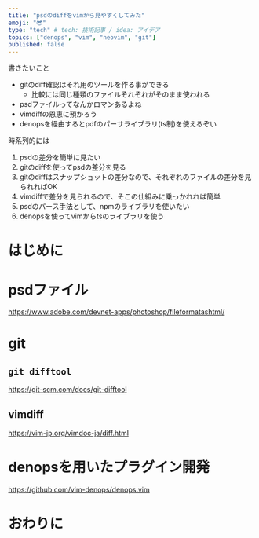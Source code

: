```yaml
---
title: "psdのdiffをvimから見やすくしてみた"
emoji: "😎"
type: "tech" # tech: 技術記事 / idea: アイデア
topics: ["denops", "vim", "neovim", "git"]
published: false
---
```


<!-- textlint-disable prh -->
書きたいこと
- gitのdiff確認はそれ用のツールを作る事ができる
    - 比較には同じ種類のファイルそれぞれがそのまま使われる
- psdファイルってなんかロマンあるよね
- vimdiffの恩恵に預かろう
- denopsを経由するとpdfのパーサライブラリ(ts制)を使えるぞい

時系列的には
1. psdの差分を簡単に見たい
1. gitのdiffを使ってpsdの差分を見る
1. gitのdiffはスナップショットの差分なので、それぞれのファイルの差分を見られればOK
1. vimdiffで差分を見られるので、そこの仕組みに乗っかれれば簡単
1. psdのパース手法として、npmのライブラリを使いたい
1. denopsを使ってvimからtsのライブラリを使う
<!-- textlint-enable prh -->

# はじめに

# psdファイル

https://www.adobe.com/devnet-apps/photoshop/fileformatashtml/

# git

## `git difftool`
https://git-scm.com/docs/git-difftool

## vimdiff
https://vim-jp.org/vimdoc-ja/diff.html

# denopsを用いたプラグイン開発
https://github.com/vim-denops/denops.vim

# おわりに
